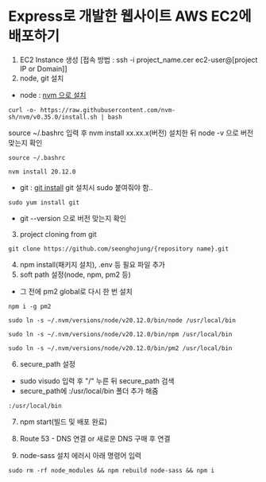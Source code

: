 # Express로 개발한 웹사이트 AWS EC2에 배포하기
1. EC2 Instance 생성 [접속 방법 : ssh -i project_name.cer ec2-user@[project IP or Domain]]
2. node, git 설치
 - node : [nvm 으로 설치](https://github.com/creationix/nvm)
 ```terminal
 curl -o- https://raw.githubusercontent.com/nvm-sh/nvm/v0.35.0/install.sh | bash
 ```
 source ~/.bashrc 입력 후 nvm install xx.xx.x(버전) 설치한 뒤  node -v 으로 버전 맞는지 확인
  ```terminal
  source ~/.bashrc
  ```
  ```terminal
  nvm install 20.12.0
  ```
 - git : [git install](https://git-scm.com/book/ko/v1/%EC%8B%9C%EC%9E%91%ED%95%98%EA%B8%B0-Git-%EC%84%A4%EC%B9%98)
 git 설치시 sudo 붙여줘야 함..
 ```terminal
 sudo yum install git
 ```
 - git --version 으로 버전 맞는지 확인  
3. project cloning from git
```terminal
git clone https://github.com/seonghojung/{repository name}.git
```
4. npm install(패키지 설치), .env 등 필요 파일 추가
5. soft path 설정(node, npm, pm2 등)
 - 그 전에 pm2 global로 다시 한 번 설치
```terminal
npm i -g pm2
```
```terminal
sudo ln -s ~/.nvm/versions/node/v20.12.0/bin/node /usr/local/bin
```
```terminal
sudo ln -s ~/.nvm/versions/node/v20.12.0/bin/npm /usr/local/bin
```
```terminal
sudo ln -s ~/.nvm/versions/node/v20.12.0/bin/pm2 /usr/local/bin
```
6. secure_path 설정
 - sudo visudo 입력 후 "/" 누른 뒤 secure_path 검색
 - secure_path에 :/usr/local/bin 폴더 추가 해줌
```terminal
:/usr/local/bin
```
7. npm start(빌드 및 배포 완료)
8. Route 53 - DNS 연결 or 새로운 DNS 구매 후 연결

9. node-sass 설치 에러시 아래 명령어 입력
```terminal
sudo rm -rf node_modules && npm rebuild node-sass && npm i
```
